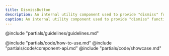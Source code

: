 ```yaml
---
title: DismissButton
description: An internal utility component used to provide "dismiss" functionality in other components.
caption: An internal utility component used to provide "dismiss" functionality in other components.
---
```


<section data-tab="Guidelines">
  @include "partials/guidelines/guidelines.md"
</section>

<section data-tab="Code">
  
  @include "partials/code/how-to-use.md"
  @include "partials/code/component-api.md"
  @include "partials/code/showcase.md"
</section>

